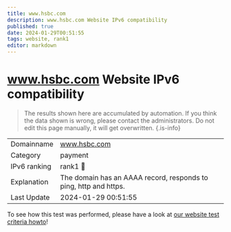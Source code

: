 ```yaml
---
title: www.hsbc.com
description: www.hsbc.com Website IPv6 compatibility
published: true
date: 2024-01-29T00:51:55
tags: website, rank1
editor: markdown
---
```


# www.hsbc.com Website IPv6 compatibility

> The results shown here are accumulated by automation. If you think the data shown is wrong, please contact the administrators. 
> Do not edit this page manually, it will get overwritten.
{.is-info}


|   |   |
| - | - |
| Domainname | www.hsbc.com
| Category | payment |
| IPv6 ranking | rank1 :1st_place_medal: |
| Explanation | The domain has an AAAA record, responds to ping, http and https. |
| Last Update | 2024-01-29 00:51:55 |

To see how this test was performed, please have a look at [our website test criteria howto](/howto/testcriteria/website)!

